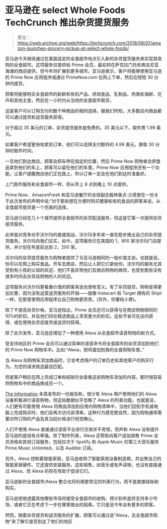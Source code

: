 # 亚马逊在 select Whole Foods TechCrunch 推出杂货提货服务

> 原文：<https://web.archive.org/web/https://techcrunch.com/2018/08/07/amazon-launches-grocery-pickup-at-select-whole-foods/>

亚马逊今天继续通过在美国选定的全食超市地点引入新的杂货提货服务来实现其收购的全食超市。这项服务仅提供给 Prime 会员，最初将在萨克拉门托和弗吉尼亚海滩的商店提供，但今年将扩展到更多城市。亚马逊表示，客户将能够使用亚马逊的 Prime Now 应用程序或通过 PrimeNow.com 在网上下单，然后在短短 30 分钟内提货。

顾客将能够购买全食超市的新鲜和有机产品、烘焙食品、乳制品、肉类和海鲜、花卉和其他主食，然后在一小时内从当地的全食超市取货。

这是客户可以订购交付的数千种商品的相同选择。据我们所知，大多数店内商品都可以通过提货和送货服务获得。

对于超过 35 美元的订单，杂货提货服务是免费的。35 美元以下，取件费 1.99 美元。

如果客户希望更快地拿到订单，他们可以选择支付额外的 4.99 美元，换取 30 分钟的取件时间。

一旦他们到达商店，顾客会把车停在指定的位置，然后 Prime Now 购物者会把食品拿到他们的车上，顾客可以留在他们的车里。Prime Now 应用程序还有一个功能，让客户提醒商店他们正在路上，所以订单一定会在他们到达时准备好。

上门取件服务和全食超市一样，将从早上 8 点到晚上 10 点提供。

Prime Now、AmazonFresh 和亚马逊餐厅的全球副总裁林美贞·兰德里在一份关于此次发布的声明中说:“对于那些想在方便时购买健康和有机食品的顾客来说，从全食超市提货是一个完美的选择。

亚马逊已经在几十个城市提供全食超市的杂货配送服务，但这是它第一次提供杂货提货服务。

此举是对竞争对手沃尔玛的直接挑战，沃尔玛多年来一直在稳步推出自己的杂货提货服务。沃尔玛向我们证实，如今，这项服务已在美国的 1，800 家沃尔玛门店提供，并计划在年底前达到 2，200 家。

沃尔玛的杂货提货服务为购物者提供了与亚马逊相同的一般价值主张。也就是说，你可以在网上购买食品，开车去商店，然后让人把它们拿给你。沃尔玛的服务尤其受到有小孩的父母的欢迎，他们不喜欢带他们去商店购物的麻烦，也受到那些没有很多时间去杂货店购物的人的欢迎。

这项服务对沃尔玛更看重价值的顾客来说也很有意义。有了杂货提货，购物变得更加实惠，因为没有运营送货服务的开销——就像 Instacart 和 Target 拥有的 Shipt 一样，在那里使用应用程序比自己购物更昂贵。(另外，你要给小费)。

除了不提高杂货价格，亚马逊指出，Prime 会员还可以获得与在商店购物相同的 10%的折扣，并且他们将在精选商品上享受更大的折扣。这些节省可在店内获得，或在使用杂货店提货或送货时获得。

除了此次发布，亚马逊还增加了一种使用 Alexa 从全食超市语音购物的新方式。

受支持地区的 Prime 会员可以通过简单的语音命令将全食超市的杂货添加到他们的 Prime Now 购物车中。比如:“Alexa，把鸡蛋加到我的全食购物车里。”

当 Alexa 向购物车添加商品时，它会考虑用户的订单历史和其他客户的购买行为，为您的请求挑选最佳匹配。

但是客户稍后在网上完成订单和结账时会查看这些购物车添加的内容。那时很容易将购物车中的商品换成另一个。

[The Information](https://web.archive.org/web/20221210012538/https://www.theinformation.com/articles/the-reality-behind-voice-shopping-hype) 本周发布的一份报告称，很少有 Alexa 用户使用他们的 Alexa 设备积极进行语音购物，但这些数据似乎忽略了 Alexa 的列表功能。也就是说，人们更有可能使用 Alexa 将商品添加到应用内购物清单中，当他们回到手机或电脑上完成购买时，他们会再次访问该清单。这种行为感觉更自然，因为购物通常需要对所订购的产品及其当前价格进行视觉确认。

人们不使用 Alexa 直接通过语音平台进行交易并不奇怪，但声称 Alexa 没有提升亚马逊的底线有点牵强。除了制作列表，Alexa 还帮助向客户追加销售 Prime 会员资格和其他订阅服务，包括仅次于 Spotify 和 Apple Music 的第三大音乐服务 Prime Music Unlimited，以及 Audible 订阅。

另外，Alexa 控制着智能家居，亚马逊收购了智能家居设备制造商，并出售自己的智能家居硬件。它还提供安装服务。这些销售，如音乐或有声读物，也没有直接通过 Alexa，但 Alexa 的存在有助于促进它们。

亚马逊新的全食超市/Alexa 整合也将利用更常见的列表行为，而不是直接结账和购买。

亚马逊拒绝透露其他哪些市场将接受全食超市的收购，预计到年底将支持多少市场，或者它正在考虑下一步在哪里推出的因素。它只是说今年会有更多的顾客。

然而，随着杂货提货和送货服务的扩展，顾客可以通过说“Alexa，去全食超市购物”来了解它是否到达了他们的地区